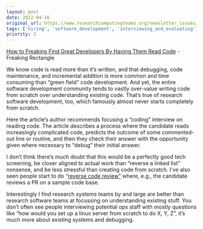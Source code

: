 ```yaml
---
layout: post
date: 2022-04-16
original_url: https://www.researchcomputingteams.org/newsletter_issues/0118
tags: ['hiring', 'software_development', 'interviewing_and_evaluating']
priority: 2
---
```


<!-- markdownlint-disable MD033 -->
<!-- markdownlint-disable MD041 -->
<!-- markdownlint-disable MD049 -->

[How to Freaking Find Great Developers By Having Them Read Code](https://freakingrectangle.wordpress.com/2022/04/15/how-to-freaking-hire-great-developers) - Freaking Rectangle

We know code is read more than it’s written, and that debugging, code maintenance, and incremental addition is more common and time consuming than “green field” code development.  And yet, the entire software development community tends to vastly over-value writing code from scratch over understanding existing code.  That’s true of research software development, too, which famously almost never starts completely from scratch.

Here the article’s author recommends focusing a “coding” interview on reading code.  The article describes a process where the candidate reads increasingly complicated code, predicts the outcome of some commented-out line or routine, and then they check their answer with the opportunity given where necessary to “debug” their initial answer.

I don’t think there’s much doubt that this would be a perfectly good tech screening, be closer aligned to actual work than “reverse a linked list” nonsense, and be less stressful than creating code from scratch.  I’ve also seen people start to do “[reverse code review”](https://jacobian.org/2021/dec/15/wst-reverse-review/) where, e.g., the candidate reviews a PR on a sample code base.

Interestingly I find research systems teams by and large are better than research software teams at focussing on understanding existing stuff.  You don’t often see people interviewing potential ops staff with mostly questions like “how would you set up a linux server from scratch to do X, Y, Z”, it’s much more about existing systems and debugging.